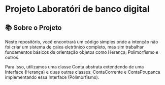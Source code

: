 # Projeto Laboratóri de banco digital

## 📚 Sobre o Projeto

Neste repositório, você encontrará um código simples onde a intenção não foi criar um sistema de caixa eletrônico completo, mas sim trabalhar fundamentos básicos da orientação objetos como Herança, Polimorfismo e outros.


Para isso, utilizamos uma classe Conta abstrata extendendo de uma Interface (Herança) e duas outras classes: ContaCorrente e ContaPoupanca implementando essa Interface (Polimorfismo).